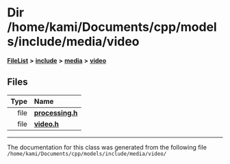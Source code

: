 

# Dir /home/kami/Documents/cpp/models/include/media/video



[**FileList**](files.md) **>** [**include**](dir_d44c64559bbebec7f509842c48db8b23.md) **>** [**media**](dir_aa03a1d12037901d4378cbd73498762d.md) **>** [**video**](dir_107604769d8a5525c826381ab1dce444.md)












## Files

| Type | Name |
| ---: | :--- |
| file | [**processing.h**](video_2processing_8h.md) <br> |
| file | [**video.h**](media_2video_2video_8h.md) <br> |



























































------------------------------
The documentation for this class was generated from the following file `/home/kami/Documents/cpp/models/include/media/video/`

